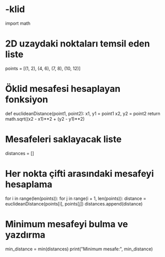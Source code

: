 # -klid
import math

# 2D uzaydaki noktaları temsil eden liste
points = [(1, 2), (4, 6), (7, 8), (10, 12)]

# Öklid mesafesi hesaplayan fonksiyon
def euclideanDistance(point1, point2):
    x1, y1 = point1
    x2, y2 = point2
    return math.sqrt((x2 - x1)**2 + (y2 - y1)**2)

# Mesafeleri saklayacak liste
distances = []

# Her nokta çifti arasındaki mesafeyi hesaplama
for i in range(len(points)):
    for j in range(i + 1, len(points)):
        distance = euclideanDistance(points[i], points[j])
        distances.append(distance)

# Minimum mesafeyi bulma ve yazdırma
min_distance = min(distances)
print("Minimum mesafe:", min_distance)
